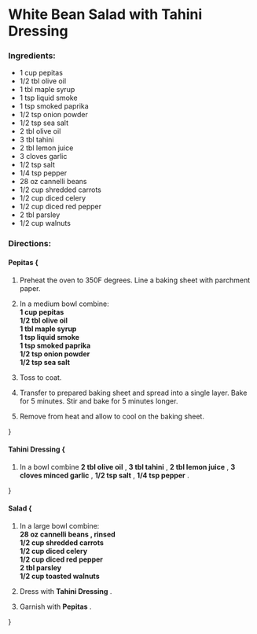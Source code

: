 # White Bean Salad with Tahini Dressing 

### Ingredients: 
* 1 cup pepitas
* 1/2 tbl olive oil
* 1 tbl maple syrup
* 1 tsp liquid smoke
* 1 tsp smoked paprika
* 1/2 tsp onion powder
* 1/2 tsp sea salt
* 2 tbl olive oil
* 3 tbl tahini
* 2 tbl lemon juice
* 3 cloves garlic
* 1/2 tsp salt
* 1/4 tsp pepper
* 28 oz cannelli beans
* 1/2 cup shredded carrots
* 1/2 cup diced celery
* 1/2 cup diced red pepper
* 2 tbl parsley
* 1/2 cup walnuts

### Directions: 

#### Pepitas {
1. Preheat the oven to 350F degrees. Line a baking sheet with parchment paper. 
2. In a medium bowl combine:  
**1 cup pepitas**   
**1/2 tbl olive oil**   
**1 tbl maple syrup**   
**1 tsp liquid smoke**   
**1 tsp smoked paprika**   
**1/2 tsp onion powder**   
**1/2 tsp sea salt**   


3. Toss to coat. 
4. Transfer to prepared baking sheet and spread into a single layer. Bake for 5 minutes. Stir and bake for 5 minutes longer. 
5. Remove from heat and allow to cool on the baking sheet. 

}


#### Tahini Dressing {
1. In a bowl combine **2 tbl olive oil** , **3 tbl tahini** , **2 tbl lemon juice** , **3 cloves minced garlic** , **1/2 tsp salt** , **1/4 tsp pepper** . 

}


#### Salad {
1. In a large bowl combine:  
**28 oz cannelli beans , rinsed**   
**1/2 cup shredded carrots**   
**1/2 cup diced celery**   
**1/2 cup diced red pepper**   
**2 tbl parsley**   
**1/2 cup toasted walnuts**   


2. Dress with **Tahini Dressing** . 
3. Garnish with **Pepitas** . 

}

